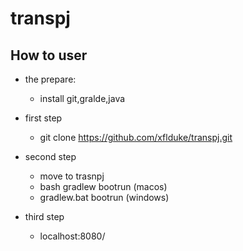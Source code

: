 # transpj

## How to user

- the prepare:
     - install git,gralde,java
 
- first step
    - git clone https://github.com/xflduke/transpj.git

- second step
    - move to trasnpj
    - bash gradlew bootrun (macos)
    - gradlew.bat bootrun (windows)
 
- third step
    - localhost:8080/
